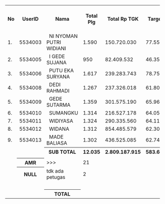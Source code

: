 <table><tbody><tr><th>No</th><th>UserID</th><th>Nama</th><th>Total Plg</th><th>Total Rp TGK</th><th>Target TGK</th><th>Realisasi Saldo TGK (Blm Lunas)</th><th>% Pencapaian Thd Target TGK</th><th>PK 2 Bln - Blm Lunas</th><th>PK 3 Bln - Blm Lunas</th><th>PK 4 Bln - Blm Lunas
</th></tr><tr><td>1.</td><td>5534003</td><td>&nbsp; NI NYOMAN PUTRI WIDIANI</td><td>1.590</td><td>150.720.030</td><td>77.553.515</td><td>58.633.937</td><td>124%</td><td>4</td><td>0</td><td>0
</th></tr><tr><td>2.</td><td>5534005</td><td>&nbsp; I GEDE SUJANA</td><td>950</td><td>82.409.532</td><td>46.352.672</td><td>31.467.102</td><td>132%</td><td>11</td><td>0</td><td>0
</th></tr><tr><td>3.</td><td>5534006</td><td>&nbsp; PUTU EKA SURYANA</td><td>1.617</td><td>239.283.743</td><td>78.759.662</td><td>126.613.923</td><td>39%</td><td>19</td><td>0</td><td>0
</th></tr><tr><td>4.</td><td>5534008</td><td>&nbsp; DEDI RAHMADI</td><td>1.267</td><td>237.326.018</td><td>61.800.064</td><td>118.757.276</td><td>8%</td><td>14</td><td>0</td><td>0
</th></tr><tr><td>5.</td><td>5534009</td><td>&nbsp; GEDE SUTARMA</td><td>1.359</td><td>301.575.190</td><td>65.965.745</td><td>137.159.500</td><td>-8%</td><td>25</td><td>3</td><td>0
</th></tr><tr><td>6.</td><td>5534010</td><td>&nbsp; SUMANGKU</td><td>1.314</td><td>216.527.178</td><td>64.052.240</td><td>133.887.466</td><td>-9%</td><td>27</td><td>1</td><td>0
</th></tr><tr><td>7.</td><td>5534011</td><td>&nbsp; WIDIYASA</td><td>1.324</td><td>290.335.560</td><td>64.112.049</td><td>158.956.423</td><td>-48%</td><td>45</td><td>0</td><td>0
</th></tr><tr><td>8.</td><td>5534012</td><td>&nbsp; WIDANA</td><td>1.312</td><td>854.485.579</td><td>62.302.625</td><td>287.859.168</td><td>-262%</td><td>30</td><td>7</td><td>0
</th></tr><tr><td>9.</td><td>5534013</td><td>&nbsp; MADE BALIASA</td><td>1.302</td><td>436.525.085</td><td>62.746.840</td><td>175.821.255</td><td>-80%</td><td>49</td><td>5</td><td>0
</th></tr><tr><td> </td><td> </th><th>SUB TOTAL</th><th>12.035</th><th>2.809.187.915</th><th>583.645.412</th><th>1.229.156.050</th><th>-11%</th><th>224</th><th>16</th><th>0
</th></tr><tr><td> </td><td> </td><td> </td><td> </td><td> </td><td> </td><td> </td><td> </td><td> </td><td> </td><td>
</th></tr><tr><td> </th><th>AMR</td><td>&gt;&gt;&gt;</td><td>21</td><td> </td><td> </td><td>577.541.891</td><td> </td><td>0</td><td>0</td><td>0
</th></tr><tr><td> </th><th>NULL</td><td>tdk ada petugas</td><td>2</td><td> </td><td> </td><td>451.488</td><td> </td><td>0</td><td>2</td><td>0
</th></tr><tr><td> </td><td> </td><td> </td><td> </td><td> </td><td> </td><td>577.993.379</td><td> </td><td> </td><td> </td><td>
</th></tr><tr><td> </td><td> </th><th>TOTAL</td><td> </td><td> </td><td> </th><th>1.807.149.429</td><td> </td><td> </td><td> </td><td>
